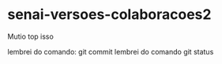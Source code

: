 # senai-versoes-colaboracoes2

Mutio top isso

lembrei do comando: git commit
lembrei do comando git status
